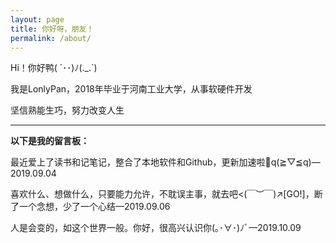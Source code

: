```yaml
---
layout: page
title: 你好呀，朋友！
permalink: /about/
---
```


Hi！你好鸭( ´･･)ﾉ(.\_.\`)

我是LonlyPan，2018年毕业于河南工业大学，从事软硬件开发

坚信熟能生巧，努力改变人生

----------

**以下是我的留言板：**

最近爱上了读书和记笔记，整合了本地软件和Github，更新加速啦🚀q(≧▽≦q)—2019.09.04

喜欢什么、想做什么，只要能力允许，不耽误主事，就去吧<(￣︶￣)↗[GO!]，断了一个念想，少了一个心结—2019.09.06

人是会变的，如这个世界一般。你好，很高兴认识你(｡･∀･)ﾉﾞ—2019.10.09


